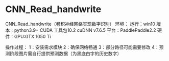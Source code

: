 # CNN_Read_handwrite
CNN_Read_handwrite（卷积神经网络实现数字识别）
环境： 运行：win10 版本：python3.9+ CUDA 工具包10.2 cuDNN v7.6.5 平台：PaddlePaddle2.2 硬件：GPU:GTX 1050 Ti

操作过程： 1：安装需求模块 2：确保网络畅通 3：部分路径可能需要修改 4：预测阶段图片需自行提供预测数据（为黑底白字的历史数字）
